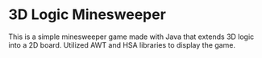 # 3D Logic Minesweeper
This is a simple minesweeper game made with Java that extends 3D logic into a 2D board.
Utilized AWT and HSA libraries to display the game. 
